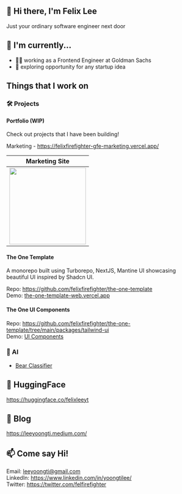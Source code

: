 ## 👋 Hi there, I'm Felix Lee
Just your ordinary software engineer next door

## 🔨 I'm currently...
- 👩‍💻 working as a Frontend Engineer at Goldman Sachs
- 🔭 exploring opportunity for any startup idea

## Things that I work on

### 🛠️ Projects

#### Portfolio (WIP)

Check out projects that I have been building!

Marketing - https://felixfirefighter-gfe-marketing.vercel.app/

| Marketing Site |
|---------|
| <img src="https://github.com/user-attachments/assets/1d31f019-43b1-4bb8-b144-1e3bac1b2992" width="200"> |

#### The One Template

A monorepo built using Turborepo, NextJS, Mantine UI showcasing beautiful UI inspired by Shadcn UI.

Repo: https://github.com/felixfirefighter/the-one-template \
Demo: [the-one-template-web.vercel.app](https://the-one-template-web.vercel.app/)

#### The One UI Components

Repo: https://github.com/felixfirefighter/the-one-template/tree/main/packages/tailwind-ui \
Demo: [UI Components](https://the-one-template-tailwind-ui.vercel.app/)

### 🤖 AI

- [Bear Classifier](https://huggingface.co/spaces/felixleeyt/bear-classifier)<br />

## 🤗 HuggingFace
https://huggingface.co/felixleeyt

## 📕 Blog
https://leeyoongti.medium.com/

## 📫 Come say Hi!
Email: leeyoongti@gmail.com \
LinkedIn: https://www.linkedin.com/in/yoongtilee/ \
Twitter: https://twitter.com/felfirefighter

